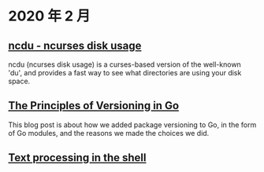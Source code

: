 # 2020 年 2 月

## [ncdu - ncurses disk usage](https://dev.yorhel.nl/ncdu)

ncdu (ncurses disk usage) is a curses-based version of the well-known 'du', and provides a fast way to see what directories are using your disk space.

## [The Principles of Versioning in Go](https://research.swtch.com/vgo-principles)

This blog post is about how we added package versioning to Go, in the form of Go modules, and the reasons we made the choices we did.

## [Text processing in the shell](https://blog.balthazar-rouberol.com/text-processing-in-the-shell)
